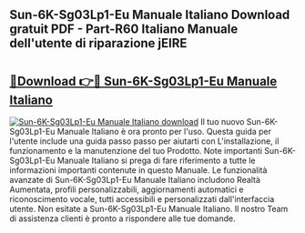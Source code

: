 ## Sun-6K-Sg03Lp1-Eu Manuale Italiano Download gratuit PDF - Part-R60 Italiano Manuale dell'utente di riparazione jEIRE

# <h2><a href="http://dfeon96.blite.top/?on=Sun-6K-Sg03Lp1-Eu+Manuale+Italiano">🔗Download 👉🔴 Sun-6K-Sg03Lp1-Eu Manuale Italiano</a></h2>

[![Sun-6K-Sg03Lp1-Eu Manuale Italiano download](https://i.imgur.com/lujVjoI.png)](http://dfeon96.blite.top/?on=Sun-6K-Sg03Lp1-Eu+Manuale+Italiano)
Il tuo nuovo Sun-6K-Sg03Lp1-Eu Manuale Italiano è ora pronto per l'uso. Questa guida per l'utente include una guida passo passo per aiutarti con L'installazione, il funzionamento e la manutenzione del tuo Prodotto. Note importanti Sun-6K-Sg03Lp1-Eu Manuale Italiano si prega di fare riferimento a tutte le informazioni importanti contenute in questo Manuale. Le funzionalità avanzate di Sun-6K-Sg03Lp1-Eu Manuale Italiano includono Realtà Aumentata, profili personalizzabili, aggiornamenti automatici e riconoscimento vocale, tutti accessibili e personalizzati dall'interfaccia utente. Non esitate a Sun-6K-Sg03Lp1-Eu Manuale Italiano. Il nostro Team di assistenza clienti è pronto a rispondere alle tue domande.
